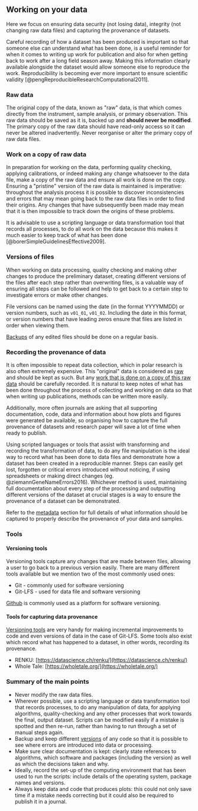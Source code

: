 
## Working on your data

Here we focus on ensuring data security (not losing data), integrity (not changing raw data files) and capturing the provenance of datasets. 

Careful recording of how a dataset has been produced is important so that someone else can understand what has been done, is a useful reminder for when it comes to writing up work for publication and also for when getting back to work after a long field season away. Making this information clearly available alongside the dataset would allow someone else to reproduce the work. Reproducibility is becoming ever more important to ensure scientific validity [@pengReproducibleResearchComputational2011].  

### Raw data

The original copy of the data, known as "raw" data, is that which comes directly from the instrument, sample analysis, or primary observation. This raw data should be saved as it is, backed up and **should never be modified**. The primary copy of the raw data should have read-only access so it can never be altered inadvertently. Never reorganise or alter the primary copy of raw data files.

### Work on a copy of raw data

In preparation for working on the data, performing quality checking, applying calibrations, or indeed making any change whatsoever to the data file, make a copy of the raw data and ensure all work is done on the copy. Ensuring a "pristine" version of the raw data is maintained is imperative: throughout the analysis process it is possible to discover inconsistencies and errors that may mean going back to the raw data files in order to find their origins. Any changes that have subsequently been made may mean that it is then impossible to track down the origins of these problems.

It is advisable to use a scripting language or data transformation tool that records all processes, to do all work on the data because this makes it much easier to keep track of what has been done [@borerSimpleGuidelinesEffective2009].  

### Versions of files

When working on data processing, quality checking and making other changes to produce the preliminary dataset, creating different versions of the files after each step rather than overwriting files, is a valuable way of ensuring all steps can be followed and help to get back to a certain step to investigate errors or make other changes.

File versions can be named using the date (in the format YYYYMMDD) or version numbers, such as ``v01_01``, ``v01_02``. Including the date in this format, or version numbers that have leading zeros ensure that files are listed in order when viewing them.

[Backups](#data-backup) of any edited files should be done on a regular basis.

### Recording the provenance of data

It is often impossible to repeat data collection, which in polar research is also often extremely expensive. This "original" data is considered as [raw](#raw-data) and should be kept as such. But any [work that is done on a copy of this raw data](#work-on-a-copy-of-raw-data) should be carefully recorded. It is natural to keep notes of what has been done throughout the process of collecting and working on data so that when writing up publications, methods can be written more easily. 

Additionally, more often journals are asking that all supporting documentation, code, data and information about how plots and figures were generated be available, so organising how to capture the full provenance of datasets and research paper will save a lot of time when ready to publish. 

Using scripted languages or tools that assist with transforming and recording the transformation of data, to do any file manipulation is the ideal way to record what has been done to data files and demonstrate how a dataset has been created in a reproducible manner. Steps can easily get lost, forgotten or critical errors introduced without noticing, if using spreadsheets or making direct changes (eg. @ziemannGeneNameErrors2016). Whichever method is used, maintaining full documentation about every step of the processing and outputting different versions of the dataset at crucial stages is a way to ensure the provenance of a dataset can be demonstrated.

Refer to the [metadata](#metadata) section for full details of what information should be captured to properly describe the provenance of your data and samples.

### Tools

#### Versioning tools

Versioning tools capture any changes that are made between files, allowing a user to go back to a previous version easily. There are many different tools available but we mention two of the most commonly used ones: 

* Git - commonly used for software versioning
* Git-LFS - used for data file and software versioning

[Github](https://github.com/) is commonly used as a platform for software versioning. 

#### Tools for capturing data provenance

[Versioning tools](#versioning-tools) are very handy for making incremental improvements to code and even versions of data in the case of Git-LFS. Some tools also exist which record what has happened to a dataset, in other words, recording its provenance. 

* RENKU: [https://datascience.ch/renku/](https://datascience.ch/renku/)
* Whole Tale: [https://wholetale.org/](https://wholetale.org/)

### Summary of the main points
 
* Never modify the raw data files.
* Wherever possible, use a scripting language or data transformation tool that records processes, to do any manipulation of data, for applying algorithms, quality-checking and any other processes that work towards the final, output dataset. Scripts can be modified easily if a mistake is spotted and then re-run, rather than having to run through a set of manual steps again.
* Backup and keep different [versions](#versions-of-files) of any code so that it is possible to see where errors are introduced into data or processing.
* Make sure clear documentation is kept: clearly state references to algorithms, which software and packages (including the version) as well as which the decisions taken and why.
* Ideally, record the set-up of the computing environment that has been used to run the scripts: include details of the operating system, package names and versions. 
* Always keep data and code that produces plots: this could not only save time if a mistake needs correcting but it could also be required to publish it in a journal.
